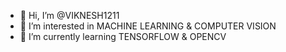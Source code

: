 - 👋 Hi, I’m @VIKNESH1211
- 👀 I’m interested in MACHINE LEARNING & COMPUTER VISION
- 🌱 I’m currently learning TENSORFLOW & OPENCV


<!---
VIKNESH1211/VIKNESH1211 is a ✨ special ✨ repository because its `README.md` (this file) appears on your GitHub profile.
You can click the Preview link to take a look at your changes.
--->
